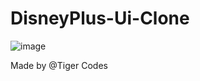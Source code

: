 # DisneyPlus-Ui-Clone

![image](https://user-images.githubusercontent.com/103079964/162075849-c647b76b-d248-48ed-b5da-39823096f366.png)

Made by @Tiger Codes
